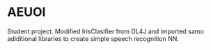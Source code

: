 # AEUOI

Student project. Modified IrisClasifier from DL4J and imported samo adiditional libraries to create simple speech recognition NN.
